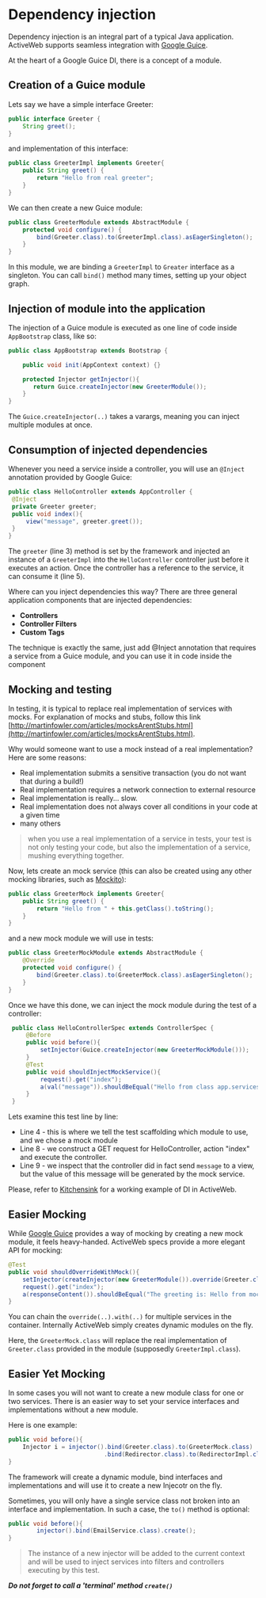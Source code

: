 <div class="page-header">
   <h1>Dependency injection</h1>
</div>


Dependency injection is an integral part of a typical Java application. ActiveWeb supports seamless integration
with [Google Guice](http://code.google.com/p/google-guice/).

At the heart of a Google Guice DI, there is a concept of a module.

## Creation of a Guice module

Lets say we have a simple interface Greeter:

~~~~ {.java  .numberLines}
public interface Greeter {
    String greet();
}
~~~~

and implementation of this interface:

~~~~ {.java  .numberLines}
public class GreeterImpl implements Greeter{    
    public String greet() {
        return "Hello from real greeter";        
    }
}
~~~~

We can then create a new Guice module:

~~~~ {.java .numberLines}
public class GreeterModule extends AbstractModule {
    protected void configure() {
        bind(Greeter.class).to(GreeterImpl.class).asEagerSingleton();
    }
}
~~~~

In this module, we are binding a `GreeterImpl` to `Greater` interface as a singleton.
You can call `bind()` method many times, setting up your object graph.

## Injection of module into the application

The injection of a Guice module is executed as one line of code inside `AppBootstrap` class, like so:

~~~~ {.java  .numberLines}
public class AppBootstrap extends Bootstrap {

    public void init(AppContext context) {}

    protected Injector getInjector(){
       return Guice.createInjector(new GreeterModule());
    }
}
~~~~

The `Guice.createInjector(..)` takes a varargs, meaning you can inject multiple modules at once.

## Consumption of injected dependencies

Whenever you need a service inside a controller, you will use an `@Inject` annotation provided by Google Guice:

~~~~ {.java  .numberLines}
public class HelloController extends AppController {
 @Inject
 private Greeter greeter;
 public void index(){
     view("message", greeter.greet());
 }
}
~~~~

The `greeter` (line 3) method is set by the framework and injected an instance of a `GreeterImpl` into the `HelloController`
controller just before it executes an action. Once the controller has a reference to the service, it can consume it (line 5).

Where can you inject dependencies this way? There are three general application components that are injected dependencies:

-   **Controllers**
-   **Controller Filters**
-   **Custom Tags**

The technique is exactly the same, just add @Inject annotation that requires a service from a Guice module, and you can use it in code inside the component

## Mocking and testing

In testing, it is typical to replace real implementation of services with mocks. For explanation of mocks and stubs,
follow this link [http://martinfowler.com/articles/mocksArentStubs.html](http://martinfowler.com/articles/mocksArentStubs.html).

Why would someone want to use a mock instead of a real implementation? Here are some reasons:

-   Real implementation submits a sensitive transaction (you do not want that during a build!)
-   Real implementation requires a network connection to external resource
-   Real implementation is really... slow.
-   Real implementation does not always cover all conditions in your code at a given time
-   many others

> when you use a real implementation of a service in tests, your test is not only testing your code, but also the
> implementation of a service, mushing everything together.

Now, lets create an mock service (this can also be created using any other mocking libraries, such as [Mockito](https://code.google.com/p/mockito/)):

~~~~ {.java  .numberLines}
public class GreeterMock implements Greeter{
    public String greet() {
        return "Hello from " + this.getClass().toString();  
    }
}
~~~~

and a new mock module we will use in tests:

~~~~ {.java  .numberLines}
public class GreeterMockModule extends AbstractModule {
    @Override
    protected void configure() {
        bind(Greeter.class).to(GreeterMock.class).asEagerSingleton();
    }
}
~~~~

Once we have this done, we can inject the mock module during the test of a controller:

~~~~ {.java  .numberLines}
 public class HelloControllerSpec extends ControllerSpec {
     @Before
     public void before(){
         setInjector(Guice.createInjector(new GreeterMockModule()));
     }
     @Test
     public void shouldInjectMockService(){
         request().get("index");
         a(val("message")).shouldBeEqual("Hello from class app.services.GreeterMock");
     }
 }
~~~~

Lets examine this test line by line:

-   Line 4 - this is where we tell the test scaffolding which module to use, and we chose a mock module
-   Line 8 - we construct a GET request for HelloController, action "index" and execute the controller.
-   Line 9 - we inspect that the controller did in fact send `message` to a view, but the value of this message
will be generated by the mock service.

Please, refer to [Kitchensink](https://github.com/javalite/kitchensink) for a working example of DI in ActiveWeb.


## Easier Mocking
 
While [Google Guice](http://code.google.com/p/google-guice/) provides a way of mocking by creating a new mock module, 
it feels heavy-handed. ActiveWeb specs provide a more elegant API for mocking: 


~~~~ {.java  .numberLines}
@Test
public void shouldOverrideWithMock(){
    setInjector(createInjector(new GreeterModule()).override(Greeter.class).with(GreeterMock.class).create());
    request().get("index");
    a(responseContent()).shouldBeEqual("The greeting is: Hello from mock greeter");
}
~~~~

You can chain the `override(..).with(..)` for multiple services in the container. 
Internally ActiveWeb simply creates dynamic modules on the fly. 

Here, the `GreeterMock.class` will replace the real implementation of `Greeter.class` provided in the module 
(supposedly `GreeterImpl.class`). 

## Easier Yet Mocking

In some cases you will not want to create a new module class for one or two services. There is an easier way 
to set your service interfaces and implementations without a new module. 

Here is one example: 
  
~~~~ {.java  .numberLines}
public void before(){
    Injector i = injector().bind(Greeter.class).to(GreeterMock.class)
                           .bind(Redirector.class).to(RedirectorImpl.class).create();
}
~~~~

The framework will create a dynamic module, bind interfaces and implementations and will use it to create a new Injecotr 
 on the fly. 
 
Sometimes, you will only have a single service class not broken into an interface and implementation.
  In such a case, the `to()` method is optional: 
  
~~~~ {.java  .numberLines}
public void before(){
        injector().bind(EmailService.class).create();
}
~~~~
  
> The instance of a new injector will be added to the current context and will be used to inject
services into filters and controllers executing by this test. 

**_Do not forget to call a 'terminal' method `create()`_** 
